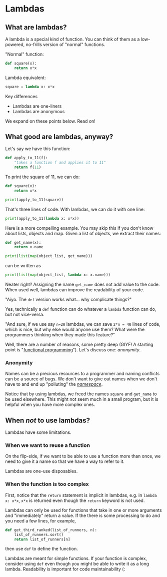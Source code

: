 # Lambdas

## What are lambdas?

A lambda is a special kind of function. You can think of them as a low-powered, no-frills version of "normal" functions.

"Normal" function:

```python
def square(x):
    return x*x
```

Lambda equivalent:

```python
square = lambda x: x*x
```

Key differences
- Lambdas are one-liners
- Lambdas are anonymous

We expand on these points below. Read on!


## What good are lambdas, anyway?

Let's say we have this function:

```python
def apply_to_11(f):
    "takes a function f and applies it to 11"
    return f(11)
```

To print the square of 11, we can do:

```python
def square(x):
    return x*x

print(apply_to_11(square))
```

That's three lines of code. With lambdas, we can do it with one line:

```python
print(apply_to_11(lambda x: x*x))
```

Here is a more compelling example. You may skip this if you don't know about lists, objects and map. Given a list of objects, we extract their names:

```python
def get_name(x):
    return x.name

print(list(map(object_list, get_name)))
```

can be written as

```python
print(list(map(object_list, lambda x: x.name)))
```


Neater right? Assigning the name `get_name` does not add value to the code. When used well, lambdas can improve the readability of your code.

"Aiyo. The `def` version works what... why complicate things?"

Yes, technically a `def` function can do whatever a `lambda` function can do, but not vice-versa. 

"And sure, if we use say `n=20` lambdas, we can save `2*n = 40` lines of code, which is nice, but why else would anyone use them? What were the programmers thinking when they made this feature?"

Well, there are a number of reasons, some pretty deep (GIYF! A starting point is "[functional programming](https://en.wikipedia.org/wiki/Functional_programming)"). Let's discuss one: *anonymity*.

### Anonymity

Names can be a precious resources to a programmer and naming conflicts can be a source of bugs. We don't want to give out names when we don't have to and end up "polluting" the [*namespace*](https://en.wikipedia.org/wiki/Namespace).

Notice that by using lambdas, we freed the names `square` and `get_name` to be used elsewhere. This might not seem much in a small program, but it is helpful when you have more complex ones.

## When *not* to use lambdas?

Lambdas have some limitations. 

### When we want to reuse a function

On the flip-side, if we want to be able to use a function more than once, we need to give it a name so that we have a way to refer to it.

Lambdas are one-use disposables.

### When the function is too complex

First, notice that the `return` statement is implicit in lambdas, e.g. in `lambda x: x*x`, `x*x` is returned even though the `return` keyword is not used. 

Lambdas can only be used for functions that take in one or more arguments and "immediately" return a value. If the there is some processing to do and you need a few lines, for example,

```python
def get_third_ranked(list_of_runners, n):
    list_of_runners.sort()
    return list_of_runners[n]
```

then use `def` to define the function.


Lambdas are meant for simple functions. If your function is complex, consider using `def` even though you might be able to write it as a long lambda. Readability is important for code maintainability (: